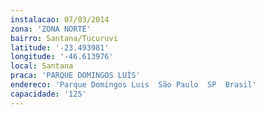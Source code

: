 ```yaml
---
instalacao: 07/03/2014
zona: 'ZONA NORTE'
bairro: Santana/Tucuruvi
latitude: '-23.493981'
longitude: '-46.613976'
local: Santana
praca: 'PARQUE DOMINGOS LUÍS'
endereco: 'Parque Domingos Luis  São Paulo  SP  Brasil'
capacidade: '125'
---
```


